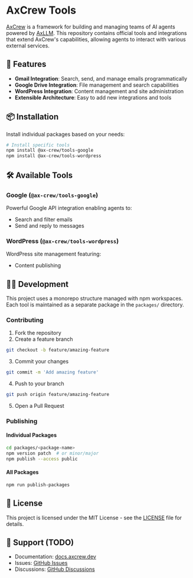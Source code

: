 # AxCrew Tools

[AxCrew](https://github.com/amitdeshmukh/ax-crew) is a framework for building and managing teams of AI agents powered by [AxLLM](https://axllm.dev). This repository contains official tools and integrations that extend AxCrew's capabilities, allowing agents to interact with various external services.

## 🚀 Features

- **Gmail Integration**: Search, send, and manage emails programmatically
- **Google Drive Integration**: File management and search capabilities
- **WordPress Integration**: Content management and site administration
- **Extensible Architecture**: Easy to add new integrations and tools

## 📦 Installation

Install individual packages based on your needs:

```bash
# Install specific tools
npm install @ax-crew/tools-google
npm install @ax-crew/tools-wordpress

```

## 🛠️ Available Tools

### Google (`@ax-crew/tools-google`)
Powerful Google API integration enabling agents to:
- Search and filter emails
- Send and reply to messages


### WordPress (`@ax-crew/tools-wordpress`)
WordPress site management featuring:
- Content publishing

## 🧑‍💻 Development

This project uses a monorepo structure managed with npm workspaces. Each tool is maintained as a separate package in the `packages/` directory.

### Contributing

1. Fork the repository
2. Create a feature branch
```bash
git checkout -b feature/amazing-feature
```
3. Commit your changes
```bash
git commit -m 'Add amazing feature'
```
4. Push to your branch
```bash
git push origin feature/amazing-feature
```
5. Open a Pull Request

### Publishing

#### Individual Packages
```bash
cd packages/<package-name>
npm version patch  # or minor/major
npm publish --access public
```

#### All Packages
```bash
npm run publish-packages
```

## 📝 License

This project is licensed under the MIT License - see the [LICENSE](LICENSE) file for details.

## 🤝 Support (TODO)

- Documentation: [docs.axcrew.dev](https://docs.axcrew.dev)
- Issues: [GitHub Issues](https://github.com/ax-crew/tools/issues)
- Discussions: [GitHub Discussions](https://github.com/ax-crew/tools/discussions)

